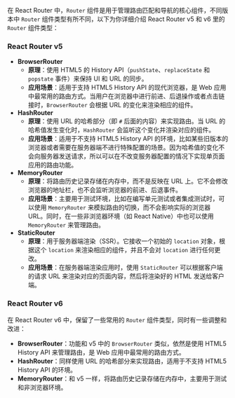 在 React Router 中，`Router` 组件是用于管理路由匹配和导航的核心组件，不同版本中 `Router` 组件类型有所不同，以下为你详细介绍 React Router v5 和 v6 里的 `Router` 组件类型：

### React Router v5
- **BrowserRouter**
    - **原理**：使用 HTML5 的 History API（`pushState`、`replaceState` 和 `popstate` 事件）来保持 UI 和 URL 的同步。
    - **应用场景**：适用于支持 HTML5 History API 的现代浏览器，是 Web 应用中最常用的路由方式。当用户在浏览器中进行前进、后退操作或者点击链接时，`BrowserRouter` 会根据 URL 的变化来渲染相应的组件。
- **HashRouter**
    - **原理**：使用 URL 的哈希部分（即 `#` 后面的内容）来实现路由。当 URL 的哈希值发生变化时，`HashRouter` 会监听这个变化并渲染对应的组件。
    - **应用场景**：适用于不支持 HTML5 History API 的环境，比如某些旧版本的浏览器或者需要在服务器端不进行特殊配置的场景。因为哈希值的变化不会向服务器发送请求，所以可以在不改变服务器配置的情况下实现单页面应用的路由功能。
- **MemoryRouter**
    - **原理**：将路由历史记录存储在内存中，而不是反映在 URL 上。它不会修改浏览器的地址栏，也不会监听浏览器的前进、后退事件。
    - **应用场景**：主要用于测试环境，比如在编写单元测试或者集成测试时，可以使用 `MemoryRouter` 来模拟路由的切换，而不会影响实际的浏览器 URL。同时，在一些非浏览器环境（如 React Native）中也可以使用 `MemoryRouter` 来管理路由。
- **StaticRouter**
    - **原理**：用于服务器端渲染（SSR）。它接收一个初始的 `location` 对象，根据这个 `location` 来渲染相应的组件，并且不会对 `location` 进行任何更改。
    - **应用场景**：在服务器端渲染应用时，使用 `StaticRouter` 可以根据客户端的请求 URL 来渲染对应的页面内容，然后将渲染好的 HTML 发送给客户端。

### React Router v6
在 React Router v6 中，保留了一些常用的 `Router` 组件类型，同时有一些调整和改进：
- **BrowserRouter**：功能和 v5 中的 `BrowserRouter` 类似，依然是使用 HTML5 History API 来管理路由，是 Web 应用中最常用的路由方式。
- **HashRouter**：同样使用 URL 的哈希部分来实现路由，适用于不支持 HTML5 History API 的环境。
- **MemoryRouter**：和 v5 一样，将路由历史记录存储在内存中，主要用于测试和非浏览器环境。 